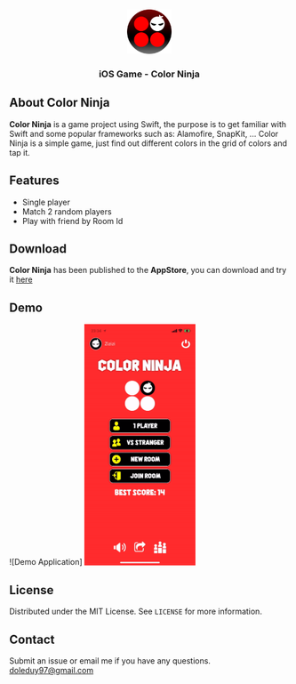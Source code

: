 <!-- PROJECT LOGO -->
<br />
<p align="center">
  <a href="https://github.com/othneildrew/Best-README-Template">
    <img src="images/logo.png" alt="Logo" width="80" height="80">
  </a>
  <h3 align="center">iOS Game - Color Ninja</h3>
</p>


## About Color Ninja
**Color Ninja** is a game project using Swift, the purpose is to get familiar with Swift and some popular frameworks such as: Alamofire, SnapKit, ... 
Color Ninja is a simple game, just find out different colors in the grid of colors and tap it.

## Features
- Single player
- Match 2 random players
- Play with friend by Room Id

## Download
**Color Ninja** has been published to the **AppStore**, you can download and try it [here](https://apps.apple.com/vn/app/find-different-color-2-players/id1516759930)

## Demo
![Demo Application]
<img src="https://github.com/duydole/ColorNinja/blob/master/images/demo1.gif" width="200">

## License
Distributed under the MIT License. See `LICENSE` for more information.

## Contact
Submit an issue or email me if you have any questions.  [doleduy97@gmail.com](mailto:doleduy97@gmail.com)

